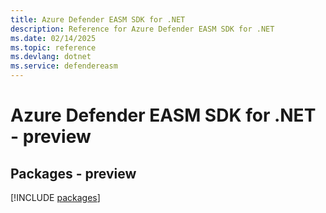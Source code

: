 ```yaml
---
title: Azure Defender EASM SDK for .NET
description: Reference for Azure Defender EASM SDK for .NET
ms.date: 02/14/2025
ms.topic: reference
ms.devlang: dotnet
ms.service: defendereasm
---
```

# Azure Defender EASM SDK for .NET - preview
## Packages - preview
[!INCLUDE [packages](defender-easm-index.md)]